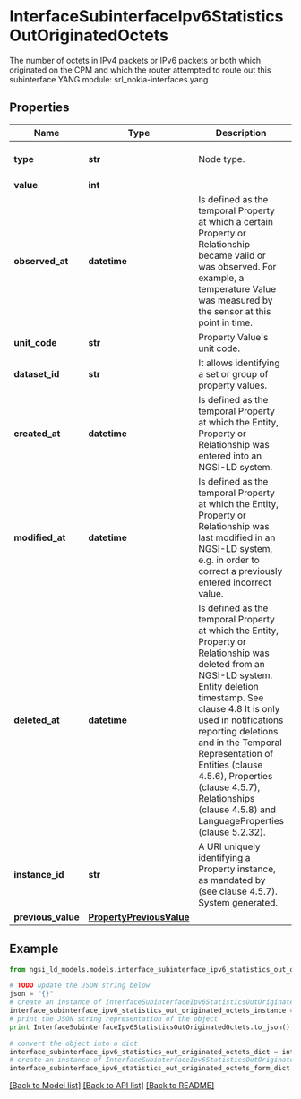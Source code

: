 # InterfaceSubinterfaceIpv6StatisticsOutOriginatedOctets

The number of octets in IPv4 packets or IPv6 packets or both which originated on the CPM and which the router attempted to route out this subinterface  YANG module: srl_nokia-interfaces.yang 

## Properties

Name | Type | Description | Notes
------------ | ------------- | ------------- | -------------
**type** | **str** | Node type.  | [optional] [default to 'Property']
**value** | **int** |  | 
**observed_at** | **datetime** | Is defined as the temporal Property at which a certain Property or Relationship became valid or was observed. For example, a temperature Value was measured by the sensor at this point in time.  | [optional] 
**unit_code** | **str** | Property Value&#39;s unit code.  | [optional] 
**dataset_id** | **str** | It allows identifying a set or group of property values.  | [optional] 
**created_at** | **datetime** | Is defined as the temporal Property at which the Entity, Property or Relationship was entered into an NGSI-LD system.  | [optional] [readonly] 
**modified_at** | **datetime** | Is defined as the temporal Property at which the Entity, Property or Relationship was last modified in an NGSI-LD system, e.g. in order to correct a previously entered incorrect value.  | [optional] [readonly] 
**deleted_at** | **datetime** | Is defined as the temporal Property at which the Entity, Property or Relationship was deleted from an NGSI-LD system.  Entity deletion timestamp. See clause 4.8 It is only used in notifications reporting deletions and in the Temporal Representation of Entities (clause 4.5.6), Properties (clause 4.5.7), Relationships (clause 4.5.8) and LanguageProperties (clause 5.2.32).  | [optional] [readonly] 
**instance_id** | **str** | A URI uniquely identifying a Property instance, as mandated by (see clause 4.5.7). System generated.  | [optional] [readonly] 
**previous_value** | [**PropertyPreviousValue**](PropertyPreviousValue.md) |  | [optional] 

## Example

```python
from ngsi_ld_models.models.interface_subinterface_ipv6_statistics_out_originated_octets import InterfaceSubinterfaceIpv6StatisticsOutOriginatedOctets

# TODO update the JSON string below
json = "{}"
# create an instance of InterfaceSubinterfaceIpv6StatisticsOutOriginatedOctets from a JSON string
interface_subinterface_ipv6_statistics_out_originated_octets_instance = InterfaceSubinterfaceIpv6StatisticsOutOriginatedOctets.from_json(json)
# print the JSON string representation of the object
print InterfaceSubinterfaceIpv6StatisticsOutOriginatedOctets.to_json()

# convert the object into a dict
interface_subinterface_ipv6_statistics_out_originated_octets_dict = interface_subinterface_ipv6_statistics_out_originated_octets_instance.to_dict()
# create an instance of InterfaceSubinterfaceIpv6StatisticsOutOriginatedOctets from a dict
interface_subinterface_ipv6_statistics_out_originated_octets_form_dict = interface_subinterface_ipv6_statistics_out_originated_octets.from_dict(interface_subinterface_ipv6_statistics_out_originated_octets_dict)
```
[[Back to Model list]](../README.md#documentation-for-models) [[Back to API list]](../README.md#documentation-for-api-endpoints) [[Back to README]](../README.md)


